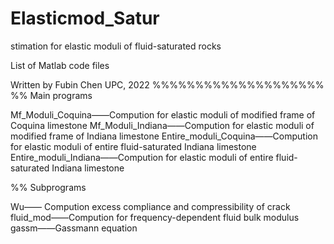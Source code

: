 # Elasticmod_Satur
stimation for elastic moduli of fluid-saturated rocks

List of Matlab code files 

Written by Fubin Chen
UPC, 2022
%%%%%%%%%%%%%%%%%%%%
%% Main programs

Mf_Moduli_Coquina——Compution for elastic moduli of modified frame of Coquina limestone
Mf_Moduli_Indiana——Compution for elastic moduli of modified frame of Indiana limestone
Entire_moduli_Coquina——Compution for elastic moduli of entire fluid-saturated Indiana limestone
Entire_moduli_Indiana——Compution for elastic moduli of entire fluid-saturated Indiana limestone

%% Subprograms

Wu—— Compution excess compliance and compressibility of crack
fluid_mod——Compution for frequency-dependent fluid bulk modulus
gassm——Gassmann equation
